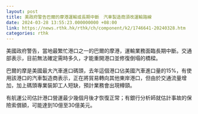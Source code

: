 ```yaml
---
layout: post
title: 美政府警告巴爾的摩港運輸或長期中斷　汽車製造商須改運輸路線
date: 2024-03-28 13:55:23.000000000 +08:00
link: https://news.rthk.hk/rthk/ch/component/k2/1746641-20240328.htm
categories: rthk
---
```


美國政府警告，當地最繁忙港口之一的巴爾的摩港，運輸業務面臨長期中斷。交通部表示，目前無法確定需時多久，才能重開港口並修復倒塌的橋樑。

巴爾的摩是美國最大汽車進口碼頭，去年這個港口佔美國汽車進口量的15%，有使用該港口的汽車製造商表示，正在將貿易轉向其他東岸港口，但由於交通流量增加，加上碼頭專業裝卸工人短缺，預計業務會出現樽頸。

有航運公司估計港口營運最少幾個月後才恢復正常；有銀行分析師就估計事故的保險索償額，可能達到10億至30億美元。
